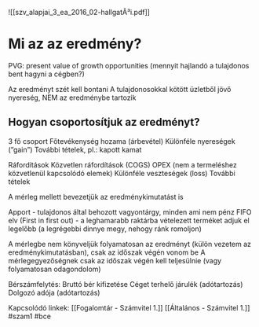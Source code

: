 ![[szv_alapjai_3_ea_2016_02-hallgatÃ³i.pdf]]
# Mi az az eredmény?
PVG: present value of growth opportunities (mennyit hajlandó a tulajdonos bent hagyni a cégben?)

Az eredményt szét kell bontani
A tulajdonosokkal kötött üzletből jövő nyereség, NEM az eredménybe tartozik

## Hogyan csoportosítjuk az eredményt?
3 fő csoport
Főtevékenység hozama (árbevétel)
Különféle nyereségek (”gain”)
További tételek, pl.: kapott kamat

Ráfordítások
	Közvetlen ráfordítások (COGS)
	OPEX (nem a termeléshez közvetlenül kapcsolódó elemek)
	Különféle veszteségek (loss)
	További tételek

A mérleg mellett bevezetjük az eredménykimutatást is

Apport - tulajdonos által behozott vagyontárgy, minden ami nem pénz
FIFO elv (First in first out) - a leghamarabb raktárba vételezett terméket adjuk el legelőbb (a legrégebbi dinnye megy, nehogy ránk romoljon) 

A mérlegbe nem könyveljük folyamatosan az eredményt (külön vezetem az eredménykimutatásban), csak az időszak végén vonom be
A mérlegegyezőségnek csak az időszak végén kell teljesülnie (vagy folyamatosan odagondolom)

Bérszámfelytés:
	Bruttó bér kifizetése
	Céget terhelő járulék (adótartozás)
	Dolgozó adója (adótartozás)


Kapcsolódó linkek:
[[Fogalomtár - Számvitel 1.]]
[[Általános - Számvitel 1.]]
#szam1
#bce 